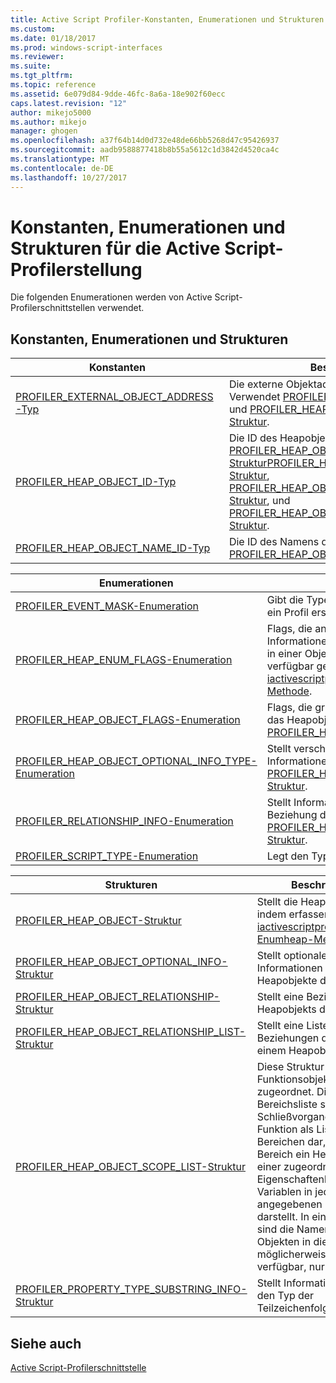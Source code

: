 ```yaml
---
title: Active Script Profiler-Konstanten, Enumerationen und Strukturen | Microsoft Docs
ms.custom: 
ms.date: 01/18/2017
ms.prod: windows-script-interfaces
ms.reviewer: 
ms.suite: 
ms.tgt_pltfrm: 
ms.topic: reference
ms.assetid: 6e079d84-9dde-46fc-8a6a-18e902f60ecc
caps.latest.revision: "12"
author: mikejo5000
ms.author: mikejo
manager: ghogen
ms.openlocfilehash: a37f64b14d0d732e48de66bb5268d47c95426937
ms.sourcegitcommit: aadb9588877418b8b55a5612c1d3842d4520ca4c
ms.translationtype: MT
ms.contentlocale: de-DE
ms.lasthandoff: 10/27/2017
---
```

# <a name="active-script-profiler-constants-enumerations-and-structures"></a>Konstanten, Enumerationen und Strukturen für die Active Script-Profilerstellung
Die folgenden Enumerationen werden von Active Script-Profilerschnittstellen verwendet.  
  
## <a name="constants-enumerations-and-structures"></a>Konstanten, Enumerationen und Strukturen  
  
|Konstanten|Beschreibung|  
|---------------|-----------------|  
|[PROFILER_EXTERNAL_OBJECT_ADDRESS-Typ](../../winscript/reference/profiler-external-object-address-type.md)|Die externe Objektadresse des Profilers. Verwendet [PROFILER_HEAP_OBJECT-Struktur](../../winscript/reference/profiler-heap-object-structure.md) und [PROFILER_HEAP_OBJECT_RELATIONSHIP-Struktur](../../winscript/reference/profiler-heap-object-relationship-structure.md).|  
|[PROFILER_HEAP_OBJECT_ID-Typ](../../winscript/reference/profiler-heap-object-id-type.md)|Die ID des Heapobjekts. Verwendet [PROFILER_HEAP_OBJECT-Struktur](../../winscript/reference/profiler-heap-object-structure.md)[PROFILER_HEAP_OBJECT_SCOPE_LIST-Struktur](../../winscript/reference/profiler-heap-object-scope-list-structure.md), [PROFILER_HEAP_OBJECT_OPTIONAL_INFO-Struktur](../../winscript/reference/profiler-heap-object-optional-info-structure.md), und [PROFILER_HEAP_OBJECT_RELATIONSHIP-Struktur](../../winscript/reference/profiler-heap-object-relationship-structure.md).|  
|[PROFILER_HEAP_OBJECT_NAME_ID-Typ](../../winscript/reference/profiler-heap-object-name-id-type.md)|Die ID des Namens des Heapobjekts. Verwendet [PROFILER_HEAP_OBJECT-Struktur](../../winscript/reference/profiler-heap-object-structure.md).|  
  
|Enumerationen|Beschreibung|  
|------------------|-----------------|  
|[PROFILER_EVENT_MASK-Enumeration](../../winscript/reference/profiler-event-mask-enumeration.md)|Gibt die Typen von Ereignissen an, für die ein Profil erstellt werden soll.|  
|[PROFILER_HEAP_ENUM_FLAGS-Enumeration](../../winscript/reference/profiler-heap-enum-flags-enumeration.md)|Flags, die angeben, ob zusätzliche Informationen zu einem Heapobjekt, auf das in einer Objektbeziehung verwiesen wird, verfügbar gemacht werden. Verwendet die [iactivescriptprofilercontrol5:: Enumheap2-Methode](../../winscript/reference/iactivescriptprofilercontrol5-enumheap2-method.md).|  
|[PROFILER_HEAP_OBJECT_FLAGS-Enumeration](../../winscript/reference/profiler-heap-object-flags-enumeration.md)|Flags, die grundlegende Informationen über das Heapobjekt darstellen. Verwendet die [PROFILER_HEAP_OBJECT-Struktur](../../winscript/reference/profiler-heap-object-structure.md).|  
|[PROFILER_HEAP_OBJECT_OPTIONAL_INFO_TYPE-Enumeration](../../winscript/reference/profiler-heap-object-optional-info-type-enumeration.md)|Stellt verschiedene Typen von optionalen Informationen dar. Verwendet [PROFILER_HEAP_OBJECT_OPTIONAL_INFO-Struktur](../../winscript/reference/profiler-heap-object-optional-info-structure.md).|  
|[PROFILER_RELATIONSHIP_INFO-Enumeration](../../winscript/reference/profiler-relationship-info-enumeration.md)|Stellt Informationen über das Objekt in der Beziehung dar. Verwendet [PROFILER_HEAP_OBJECT_RELATIONSHIP-Struktur](../../winscript/reference/profiler-heap-object-relationship-structure.md).|  
|[PROFILER_SCRIPT_TYPE-Enumeration](../../winscript/reference/profiler-script-type-enumeration.md)|Legt den Typ des Skripts fest.|  
  
|Strukturen|Beschreibung|  
|----------------|-----------------|  
|[PROFILER_HEAP_OBJECT-Struktur](../../winscript/reference/profiler-heap-object-structure.md)|Stellt die Heapobjekte zu, indem erfassen [iactivescriptprofilercontrol3:: Enumheap-Methode](../../winscript/reference/iactivescriptprofilercontrol3-enumheap-method.md).|  
|[PROFILER_HEAP_OBJECT_OPTIONAL_INFO-Struktur](../../winscript/reference/profiler-heap-object-optional-info-structure.md)|Stellt optionale Informationen über Heapobjekte dar.|  
|[PROFILER_HEAP_OBJECT_RELATIONSHIP-Struktur](../../winscript/reference/profiler-heap-object-relationship-structure.md)|Stellt eine Beziehung eines Heapobjekts dar.|  
|[PROFILER_HEAP_OBJECT_RELATIONSHIP_LIST-Struktur](../../winscript/reference/profiler-heap-object-relationship-list-structure.md)|Stellt eine Liste von Beziehungen dar, die zu einem Heapobjekt gehören.|  
|[PROFILER_HEAP_OBJECT_SCOPE_LIST-Struktur](../../winscript/reference/profiler-heap-object-scope-list-structure.md)|Diese Struktur ist nur Funktionsobjekten zugeordnet. Die Bereichsliste stellt den Schließvorgang für die Funktion als Liste von Bereichen dar, wobei jeder Bereich ein Heapobjekt mit einer zugeordneten Eigenschaftenliste ist, die Variablen in jedem angegebenen Bereich darstellt. In einigen Fällen sind die Namen von Objekten in diesem Bereich möglicherweise nicht verfügbar, nur ihre IDs.|  
|[PROFILER_PROPERTY_TYPE_SUBSTRING_INFO-Struktur](../../winscript/reference/profiler-property-type-substring-info-structure.md)|Stellt Informationen über den Typ der Teilzeichenfolge.|  
  
## <a name="see-also"></a>Siehe auch  
 [Active Script-Profilerschnittstelle](../../winscript/reference/active-script-profiler-interfaces.md)